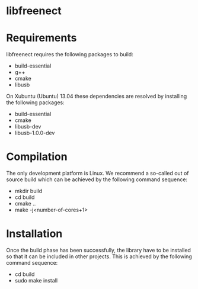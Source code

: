 libfreenect
===========

# Requirements

libfreenect requires the following packages to build:

  * build-essential
  * g++
  * cmake
  * libusb

On Xubuntu (Ubuntu) 13.04 these dependencies are resolved by installing the
following packages:

  - build-essential
  - cmake
  - libusb-dev
  - libusb-1.0.0-dev

# Compilation

The only development platform is Linux. We recommend a so-called out of source
build which can be achieved by the following command sequence:

  - mkdir build
  - cd build
  - cmake ..
  - make -j<number-of-cores+1>

# Installation

Once the build phase has been successfully, the library have to be installed
so that it can be included in other projects. This is achieved by the
following command sequence:

  - cd build
  - sudo make install
